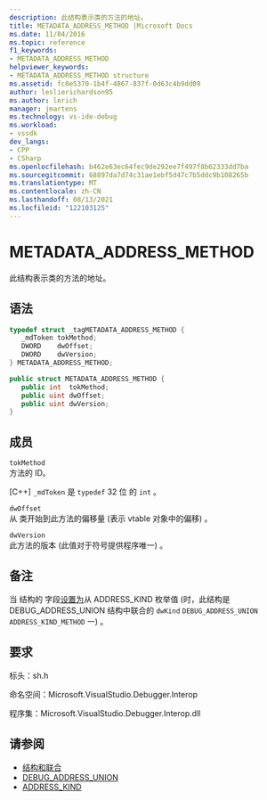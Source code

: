 ```yaml
---
description: 此结构表示类的方法的地址。
title: METADATA_ADDRESS_METHOD |Microsoft Docs
ms.date: 11/04/2016
ms.topic: reference
f1_keywords:
- METADATA_ADDRESS_METHOD
helpviewer_keywords:
- METADATA_ADDRESS_METHOD structure
ms.assetid: fc0e5370-1b4f-4867-837f-0d63c4b9dd09
author: leslierichardson95
ms.author: lerich
manager: jmartens
ms.technology: vs-ide-debug
ms.workload:
- vssdk
dev_langs:
- CPP
- CSharp
ms.openlocfilehash: b462e63ec64fec9de292ee7f497f8b62333dd7ba
ms.sourcegitcommit: 68897da7d74c31ae1ebf5d47c7b5ddc9b108265b
ms.translationtype: MT
ms.contentlocale: zh-CN
ms.lasthandoff: 08/13/2021
ms.locfileid: "122103125"
---
```

# <a name="metadata_address_method"></a>METADATA_ADDRESS_METHOD
此结构表示类的方法的地址。

## <a name="syntax"></a>语法

```cpp
typedef struct _tagMETADATA_ADDRESS_METHOD {
   _mdToken tokMethod;
   DWORD    dwOffset;
   DWORD    dwVersion;
} METADATA_ADDRESS_METHOD;
```

```csharp
public struct METADATA_ADDRESS_METHOD {
   public int  tokMethod;
   public uint dwOffset;
   public uint dwVersion;
}
```

## <a name="members"></a>成员
 `tokMethod`\
 方法的 ID。

 [C++] `_mdToken` 是 `typedef` 32 位 的 `int` 。

 `dwOffset`\
 从 类开始到此方法的偏移量 (表示 vtable 对象中的偏移) 。

 `dwVersion`\
 此方法的版本 (此值对于符号提供程序唯一) 。

## <a name="remarks"></a>备注
 当 结构的 字段[设置为](../../../extensibility/debugger/reference/debug-address-union.md)从 ADDRESS_KIND 枚举值 (时，此结构是 DEBUG_ADDRESS_UNION 结构中联合的 `dwKind` `DEBUG_ADDRESS_UNION` `ADDRESS_KIND_METHOD` 一) 。 [](../../../extensibility/debugger/reference/address-kind.md)

## <a name="requirements"></a>要求
 标头：sh.h

 命名空间：Microsoft.VisualStudio.Debugger.Interop

 程序集：Microsoft.VisualStudio.Debugger.Interop.dll

## <a name="see-also"></a>请参阅
- [结构和联合](../../../extensibility/debugger/reference/structures-and-unions.md)
- [DEBUG_ADDRESS_UNION](../../../extensibility/debugger/reference/debug-address-union.md)
- [ADDRESS_KIND](../../../extensibility/debugger/reference/address-kind.md)
